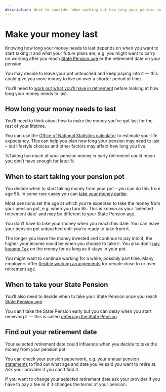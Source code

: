 ```yaml
---
description: What to consider when working out how long your pension money will last, including your retirement date, age, costs and how your income will change.
---
```


# Make your money last

Knowing how long your money needs to last depends on when you want to start taking it and what your future plans are, e.g. you might want to carry on working after you reach [State Pension age](https://www.gov.uk/calculate-state-pension/y/age) or the retirement date on your pension.

You may decide to leave your pot untouched and keep paying into it — this could give you more money to live on over a shorter period of time. 

You’ll need to [work out what you’ll have in retirement](/en/work-out-income) before looking at how long your money needs to last. 

## How long your money needs to last 

You’ll need to think about how to make the money you’ve got last for the rest of your lifetime.

You can use the [Office of National Statistics calculator](https://www.ons.gov.uk/peoplepopulationandcommunity/healthandsocialcare/healthandlifeexpectancies/articles/lifeexpectancycalculator/2019-06-07) to estimate your life expectancy. This can help you plan how long your pension may need to last – but lifestyle choices and other factors may affect how long you live. 

%Taking too much of your pension money in early retirement could mean you don’t have enough for later.%

## When to start taking your pension pot

You decide when to start taking money from your pot – you can do this from age 55. In some rare cases you can [take your money earlier](/en/your-pension-before-55).

Most pensions set the age at which you’re expected to take the money from your pension pot, e.g. when you turn 65. This is known as your ‘selected retirement date’ and may be different to your State Pension age.

You don’t have to take your money when you reach this date. You can leave your pension pot untouched until you’re ready to take from it.

The longer you leave the money invested and continue to pay into it, the higher your income could be when you choose to take it. You also don’t [pay Income Tax](/en/tax) on the money for as long as it stays in your pot.

You might want to continue working for a while, possibly part time. Many employers offer [flexible working arrangements](https://www.gov.uk/flexible-working) for people close to or over retirement age.

## When to take your State Pension

You’ll also need to decide when to take your State Pension once you reach [State Pension age](https://www.gov.uk/state-pension-age).

You can’t take the State Pension early but you can delay when you start receiving it — this is called [deferring the State Pension](https://www.gov.uk/deferring-state-pension/what-you-may-get).

## Find out your retirement date

Your selected retirement date could influence when you decide to take the money from your pension pot.

You can check your pension paperwork, e.g. your annual [pension statements](/en/pension-statements) to find out what age and date you’ve said you want to retire at. Ask your provider if you can’t find it. 

If you want to change your selected retirement date ask your provider if you have to pay a fee or if it changes the terms of your pension.
